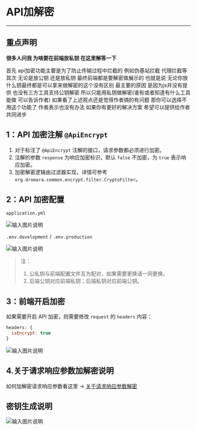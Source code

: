# API加解密
- - -

## 重点声明

**很多人问我 为啥要在前端放私钥 在这里解答一下**

首先 api加密功能主要是为了防止传输过程中拦截的 例如伪基站拦截 代理拦截等
其次 无论是放公钥 还是放私钥 最终前端都是要解密做展示的 也就是说 无论你放什么钥最终都是可以拿来做解密的这个没有区别
最主要的原因 是因为js并没有提供 也没有三方工具支持公钥解密 所以只能用私钥做解密(谁有或者知道有什么工具能做 可以告诉作者)
如果看了上述观点还是觉得作者搞的有问题 那你可以选择不用这个功能了 作者表示也没有办法 如果你有更好的解决方案 希望可以提供给作者共同进步

## 1：API 加密注解 `@ApiEncrypt`
1. 对于标注了 `@ApiEncrypt` 注解的接口，请求参数都必须进行加密。
2. 注解的参数 `response` 为响应加密标识，默认 `false` 不加密，为 `true` 表示响应加密。
3. 加密解密逻辑由过滤器实现，详情可参考 `org.dromara.common.encrypt.filter.CryptoFilter`。

## 2：API 加密配置
`application.yml`

![输入图片说明](https://foruda.gitee.com/images/1701131796468961065/83c464cd_4959041.png "屏幕截图")

`.env.development` / `.env.production`

![输入图片说明](https://foruda.gitee.com/images/1709533252413969800/1d0dff25_1766278.png "屏幕截图")

> 注：
> 1. 公私钥与前端配置文件互为配对，如果需要更换请一同更换。
> 2. 后端公钥对应前端私钥；后端私钥对应前端公钥。

## 3：前端开启加密
如果需要开启 API 加密，则需要修改 `request` 的 `headers` 内容：
```Javascript
headers: {
  isEncrypt: true
}
```

![输入图片说明](https://foruda.gitee.com/images/1701137141916998346/5e839bbe_4959041.png "屏幕截图")

## 4.关于请求响应参数加解密说明

如何加解密请求响应参数看这里 -> [关于请求响应参数解密](/questions/api_encrypt.md)

## 密钥生成说明

![输入图片说明](https://foruda.gitee.com/images/1675577852271308699/9b30258e_1766278.png "屏幕截图")